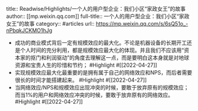 title:: Readwise/Highlights/一个人的用户型企业：我们小区“家政女王”的故事
author:: [[mp.weixin.qq.com]]
full-title:: 一个人的用户型企业：我们小区“家政女王”的故事
category:: #articles
url:: https://mp.weixin.qq.com/s/6sQ51o_-nPbqkJCKMO1hJg

- 成功的商业模式背后一定有规模效应的最大化。不论是机器设备的长期开工还是个人时间的充分利用，都是规模效应最大化的体现。并且我们不应该用“资本家的抠门和利润驱动”的角度去理解这一点，而是要明白这本身就是对地球资源和宝贵人生的珍惜和节约； #Highlight #[[2022-04-27]]
- 实现规模效应最大化最重要的是拥有属于自己的网络效应和NPS，而后者需要很长的时间才能搭建起来。 #Highlight #[[2022-04-27]]
- 当网络效应/NPS和规模效应出现冲突的时候，要敢于放弃原有的规模效应；而当1%的用户和网络效应冲突的时候，要敢于放弃原有的网络效应。 #Highlight #[[2022-04-27]]